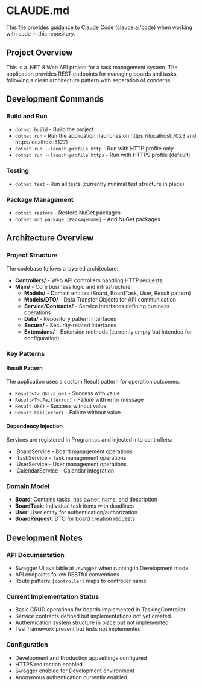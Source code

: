 # CLAUDE.md

This file provides guidance to Claude Code (claude.ai/code) when working with code in this repository.

## Project Overview
This is a .NET 8 Web API project for a task management system. The application provides REST endpoints for managing boards and tasks, following a clean architecture pattern with separation of concerns.

## Development Commands

### Build and Run
- `dotnet build` - Build the project
- `dotnet run` - Run the application (launches on https://localhost:7023 and http://localhost:5127)
- `dotnet run --launch-profile http` - Run with HTTP profile only
- `dotnet run --launch-profile https` - Run with HTTPS profile (default)

### Testing
- `dotnet test` - Run all tests (currently minimal test structure in place)

### Package Management
- `dotnet restore` - Restore NuGet packages
- `dotnet add package [PackageName]` - Add NuGet packages

## Architecture Overview

### Project Structure
The codebase follows a layered architecture:

- **Controllers/** - Web API controllers handling HTTP requests
- **Main/** - Core business logic and infrastructure
  - **Models/** - Domain entities (Board, BoardTask, User, Result pattern)
  - **Models/DTO/** - Data Transfer Objects for API communication
  - **Service/Contracts/** - Service interfaces defining business operations
  - **Data/** - Repository pattern interfaces
  - **Secure/** - Security-related interfaces
  - **Extensions/** - Extension methods (currently empty but intended for configuration)

### Key Patterns

#### Result Pattern
The application uses a custom Result<T> pattern for operation outcomes:
- `Result<T>.Ok(value)` - Success with value
- `Result<T>.Fail(error)` - Failure with error message
- `Result.Ok()` - Success without value
- `Result.Fail(error)` - Failure without value

#### Dependency Injection
Services are registered in Program.cs and injected into controllers:
- IBoardService - Board management operations
- ITaskService - Task management operations
- IUserService - User management operations
- ICalendarService - Calendar integration

### Domain Model
- **Board**: Contains tasks, has owner, name, and description
- **BoardTask**: Individual task items with deadlines
- **User**: User entity for authentication/authorization
- **BoardRequest**: DTO for board creation requests

## Development Notes

### API Documentation
- Swagger UI available at `/swagger` when running in Development mode
- API endpoints follow RESTful conventions
- Route pattern: `[controller]` maps to controller name

### Current Implementation Status
- Basic CRUD operations for boards implemented in TaskingController
- Service contracts defined but implementations not yet created
- Authentication system structure in place but not implemented
- Test framework present but tests not implemented

### Configuration
- Development and Production appsettings configured
- HTTPS redirection enabled
- Swagger enabled for Development environment
- Anonymous authentication currently enabled